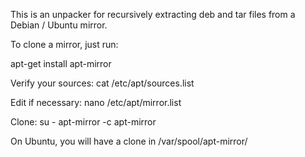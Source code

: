 This is an unpacker for recursively extracting deb and tar files from a Debian / Ubuntu mirror.

To clone a mirror, just run:

apt-get install apt-mirror

Verify your sources:
cat /etc/apt/sources.list

Edit if necessary:
nano /etc/apt/mirror.list

Clone:
su - apt-mirror -c apt-mirror

On Ubuntu, you will have a clone in /var/spool/apt-mirror/
